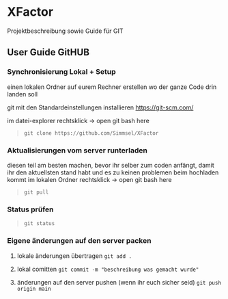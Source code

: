# XFactor
Projektbeschreibung sowie Guide für GIT

## User Guide GitHUB

### Synchronisierung Lokal + Setup

einen lokalen Ordner auf eurem Rechner erstellen wo der ganze Code drin landen soll

git mit den Standardeinstellungen installieren https://git-scm.com/

im datei-explorer rechtsklick -> open git bash here
>`git clone https://github.com/Simmsel/XFactor`


### Aktualisierungen vom server runterladen
diesen teil am besten machen, bevor ihr selber zum coden anfängt, damit ihr den aktuellsten stand habt und es zu keinen problemen beim hochladen kommt
im lokalen Ordner rechtsklick -> open git bash here
>`git pull`

### Status prüfen
> `git status`

### Eigene änderungen auf den server packen
1. lokale änderungen übertragen
`git add .`

2. lokal comitten
`git commit -m "beschreibung was gemacht wurde"`

3. änderungen auf den server pushen (wenn ihr euch sicher seid)
`git push origin main`
